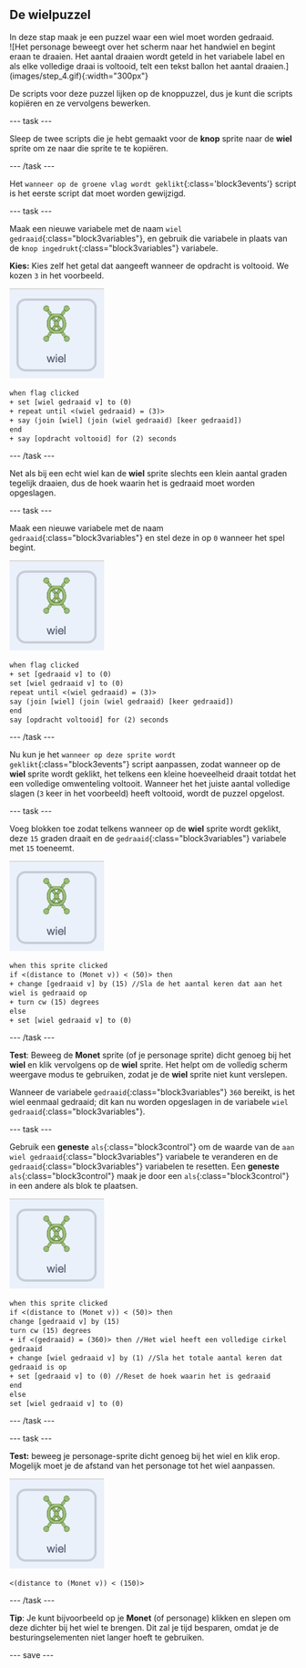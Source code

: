 ## De wielpuzzel

<div style="display: flex; flex-wrap: wrap">
<div style="flex-basis: 200px; flex-grow: 1; margin-right: 15px;">
In deze stap maak je een puzzel waar een wiel moet worden gedraaid.
</div>
<div>
![Het personage beweegt over het scherm naar het handwiel en begint eraan te draaien. Het aantal draaien wordt geteld in het variabele label en als elke volledige draai is voltooid, telt een tekst ballon het aantal draaien.](images/step_4.gif){:width="300px"}
</div>
</div>

De scripts voor deze puzzel lijken op de knoppuzzel, dus je kunt die scripts kopiëren en ze vervolgens bewerken.

--- task ---

Sleep de twee scripts die je hebt gemaakt voor de **knop** sprite naar de **wiel** sprite om ze naar die sprite te te kopiëren.

--- /task ---

Het `wanneer op de groene vlag wordt geklikt`{:class='block3events'} script is het eerste script dat moet worden gewijzigd.

--- task ---

Maak een nieuwe variabele met de naam `wiel gedraaid`{:class="block3variables"}, en gebruik die variabele in plaats van de `knop ingedrukt`{:class="block3variables"} variabele.

**Kies:** Kies zelf het getal dat aangeeft wanneer de opdracht is voltooid. We kozen `3` in het voorbeeld.

![Het wiel sprite.](images/handwheel-sprite.png)

```blocks3
when flag clicked
+ set [wiel gedraaid v] to (0)
+ repeat until <(wiel gedraaid) = (3)>
+ say (join [wiel] (join (wiel gedraaid) [keer gedraaid])
end
+ say [opdracht voltooid] for (2) seconds
```

--- /task ---

Net als bij een echt wiel kan de **wiel** sprite slechts een klein aantal graden tegelijk draaien, dus de hoek waarin het is gedraaid moet worden opgeslagen.

--- task ---

Maak een nieuwe variabele met de naam `gedraaid`{:class="block3variables"} en stel deze in op `0` wanneer het spel begint.

![De wiel sprite.](images/handwheel-sprite.png)

```blocks3
when flag clicked
+ set [gedraaid v] to (0)
set [wiel gedraaid v] to (0)
repeat until <(wiel gedraaid) = (3)>
say (join [wiel] (join (wiel gedraaid) [keer gedraaid])
end
say [opdracht voltooid] for (2) seconds
```

--- /task ---

Nu kun je het `wanneer op deze sprite wordt geklikt`{:class="block3events"} script aanpassen, zodat wanneer op de **wiel** sprite wordt geklikt, het telkens een kleine hoeveelheid draait totdat het een volledige omwenteling voltooit. Wanneer het het juiste aantal volledige slagen (`3` keer in het voorbeeld) heeft voltooid, wordt de puzzel opgelost.

--- task ---

Voeg blokken toe zodat telkens wanneer op de **wiel** sprite wordt geklikt, deze `15` graden draait en de `gedraaid`{:class="block3variables"} variabele met `15` toeneemt.

![De wiel sprite.](images/handwheel-sprite.png)

```blocks3
when this sprite clicked
if <(distance to (Monet v)) < (50)> then
+ change [gedraaid v] by (15) //Sla de het aantal keren dat aan het wiel is gedraaid op
+ turn cw (15) degrees
else
+ set [wiel gedraaid v] to (0)
```

--- /task ---

**Test**: Beweeg de **Monet** sprite (of je personage sprite) dicht genoeg bij het **wiel** en klik vervolgens op de **wiel** sprite. Het helpt om de volledig scherm weergave modus te gebruiken, zodat je de **wiel** sprite niet kunt verslepen.

Wanneer de variabele `gedraaid`{:class="block3variables"} `360` bereikt, is het wiel eenmaal gedraaid; dit kan nu worden opgeslagen in de variabele `wiel gedraaid`{:class="block3variables"}.

--- task ---

Gebruik een **geneste** `als`{:class="block3control"} om de waarde van de `aan wiel gedraaid`{:class="block3variables"} variabele te veranderen en de `gedraaid`{:class="block3variables"} variabelen te resetten. Een **geneste** `als`{:class="block3control"} maak je door een `als`{:class="block3control"} in een andere als blok te plaatsen.

![De wiel sprite.](images/handwheel-sprite.png)

```blocks3
when this sprite clicked
if <(distance to (Monet v)) < (50)> then
change [gedraaid v] by (15)
turn cw (15) degrees
+ if <(gedraaid) = (360)> then //Het wiel heeft een volledige cirkel gedraaid
+ change [wiel gedraaid v] by (1) //Sla het totale aantal keren dat gedraaid is op
+ set [gedraaid v] to (0) //Reset de hoek waarin het is gedraaid
end
else
set [wiel gedraaid v] to (0)
```

--- /task ---

--- task ---

**Test:** beweeg je personage-sprite dicht genoeg bij het wiel en klik erop. Mogelijk moet je de afstand van het personage tot het wiel aanpassen.

![De wiel sprite.](images/handwheel-sprite.png)

```blocks3
<(distance to (Monet v)) < (150)>
```

--- /task ---

**Tip**: Je kunt bijvoorbeeld op je **Monet** (of personage) klikken en slepen om deze dichter bij het wiel te brengen. Dit zal je tijd besparen, omdat je de besturingselementen niet langer hoeft te gebruiken.

--- save ---
